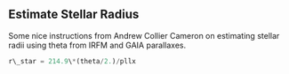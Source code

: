 ## Estimate Stellar Radius

Some nice instructions from Andrew Collier Cameron on estimating stellar radii using theta from IRFM and GAIA parallaxes.

```python
r\_star = 214.9\*(theta/2.)/pllx
```

